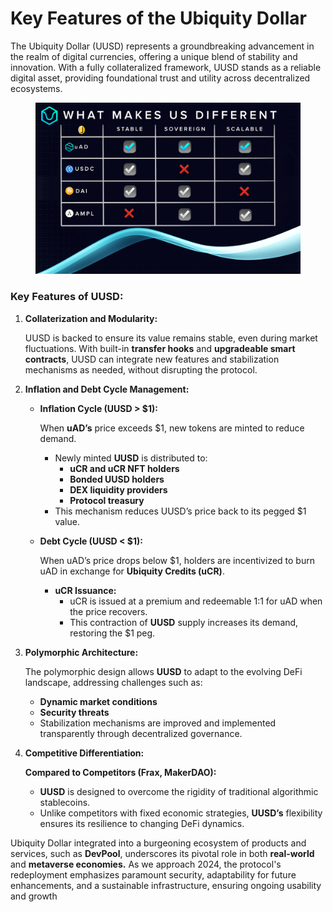 # Key Features of the Ubiquity Dollar

The Ubiquity Dollar (UUSD) represents a groundbreaking advancement in the realm of digital currencies, offering a unique blend of stability and innovation. With a fully collateralized framework, UUSD stands as a reliable digital asset, providing foundational trust and utility across decentralized ecosystems. &#x20;

<figure><img src="../../../.gitbook/assets/image (16).png" alt=""><figcaption></figcaption></figure>

### Key Features of UUSD:

1.  **Collaterization and Modularity:**

    UUSD is backed to ensure its value remains stable, even during market fluctuations. With built-in **transfer hooks** and **upgradeable smart contracts**, UUSD can integrate new features and stabilization mechanisms as needed, without disrupting the protocol.
2. **Inflation and Debt Cycle Management:**
   *   **Inflation Cycle (UUSD > $1):**

       When **uAD’s** price exceeds $1, new tokens are minted to reduce demand.

       * Newly minted **UUSD** is distributed to:
         * **uCR and uCR NFT holders**
         * **Bonded UUSD holders**
         * **DEX liquidity providers**
         * **Protocol treasury**
       * This mechanism reduces UUSD’s price back to its pegged $1 value.
   *   **Debt Cycle (UUSD < $1):**

       When uAD’s price drops below $1, holders are incentivized to burn uAD in exchange for **Ubiquity Credits (uCR)**.

       * **uCR Issuance:**
         * uCR is issued at a premium and redeemable 1:1 for uAD when the price recovers.
         * This contraction of **UUSD** supply increases its demand, restoring the $1 peg.
3.  **Polymorphic Architecture:**

    The polymorphic design allows **UUSD** to adapt to the evolving DeFi landscape, addressing challenges such as:

    * **Dynamic market conditions**
    * **Security threats**
    * Stabilization mechanisms are improved and implemented transparently through decentralized governance.
4.  **Competitive Differentiation:**

    &#x20;**Compared to Competitors (Frax, MakerDAO):**

    * **UUSD** is designed to overcome the rigidity of traditional algorithmic stablecoins.
    * Unlike competitors with fixed economic strategies, **UUSD’s** flexibility ensures its resilience to changing DeFi dynamics.

Ubiquity Dollar integrated into a burgeoning ecosystem of products and services, such as **DevPool**, underscores its pivotal role in both **real-world** and **metaverse economies.** As we approach 2024, the protocol's redeployment emphasizes paramount security, adaptability for future enhancements, and a sustainable infrastructure, ensuring ongoing usability and growth
